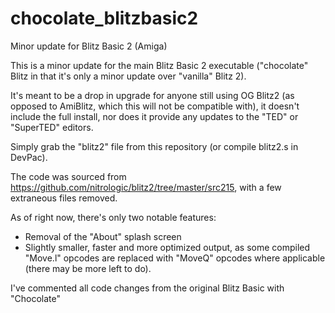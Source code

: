 # chocolate_blitzbasic2
Minor update for Blitz Basic 2 (Amiga)

This is a minor update for the main Blitz Basic 2 executable ("chocolate" Blitz in that it's only a minor update over "vanilla" Blitz 2).

It's meant to be a drop in upgrade for anyone still using OG Blitz2 (as opposed to AmiBlitz, which this will not be compatible with), it doesn't include the full install, nor does it provide any updates to the "TED" or "SuperTED" editors.

Simply grab the "blitz2" file from this repository (or compile blitz2.s in DevPac).

The code was sourced from https://github.com/nitrologic/blitz2/tree/master/src215, with a few extraneous files removed.

As of right now, there's only two notable features:

- Removal of the "About" splash screen
- Slightly smaller, faster and more optimized output, as some compiled "Move.l" opcodes are replaced with "MoveQ" opcodes where applicable (there may be more left to do).

I've commented all code changes from the original Blitz Basic with "Chocolate"
